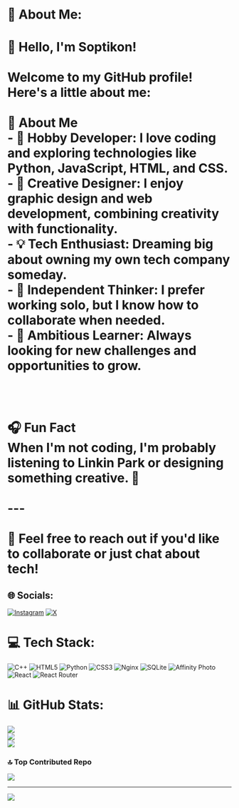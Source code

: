 # 💫 About Me:
# 👋 Hello, I'm Soptikon!  <br><br>Welcome to my GitHub profile! Here's a little about me:  <br><br> 🚀 About Me  <br>- 🔧 **Hobby Developer**: I love coding and exploring technologies like **Python**, **JavaScript**, **HTML**, and **CSS**.  <br>- 🎨 **Creative Designer**: I enjoy graphic design and web development, combining creativity with functionality.  <br>- 💡 **Tech Enthusiast**: Dreaming big about owning my own tech company someday.  <br>- 🤖 **Independent Thinker**: I prefer working solo, but I know how to collaborate when needed.  <br>- 🎯 **Ambitious Learner**: Always looking for new challenges and opportunities to grow.  <br><br><br><br> 🎧 Fun Fact  <br>When I'm not coding, I'm probably listening to Linkin Park or designing something creative. 🎵  <br><br>---<br><br>💬 Feel free to reach out if you'd like to collaborate or just chat about tech!  


## 🌐 Socials:
[![Instagram](https://img.shields.io/badge/Instagram-%23E4405F.svg?logo=Instagram&logoColor=white)](https://instagram.com/soptikon) [![X](https://img.shields.io/badge/X-black.svg?logo=X&logoColor=white)](https://x.com/soptikon) 

# 💻 Tech Stack:
![C++](https://img.shields.io/badge/c++-%2300599C.svg?style=for-the-badge&logo=c%2B%2B&logoColor=white) ![HTML5](https://img.shields.io/badge/html5-%23E34F26.svg?style=for-the-badge&logo=html5&logoColor=white) ![Python](https://img.shields.io/badge/python-3670A0?style=for-the-badge&logo=python&logoColor=ffdd54) ![CSS3](https://img.shields.io/badge/css3-%231572B6.svg?style=for-the-badge&logo=css3&logoColor=white) ![Nginx](https://img.shields.io/badge/nginx-%23009639.svg?style=for-the-badge&logo=nginx&logoColor=white) ![SQLite](https://img.shields.io/badge/sqlite-%2307405e.svg?style=for-the-badge&logo=sqlite&logoColor=white) ![Affinity Photo](https://img.shields.io/badge/affinityphoto-%237E4DD2.svg?style=for-the-badge&logo=affinity-photo&logoColor=white) ![React](https://img.shields.io/badge/react-%2320232a.svg?style=for-the-badge&logo=react&logoColor=%2361DAFB) ![React Router](https://img.shields.io/badge/React_Router-CA4245?style=for-the-badge&logo=react-router&logoColor=white)
# 📊 GitHub Stats:
![](https://github-readme-stats.vercel.app/api?username=soptikon&theme=dark&hide_border=false&include_all_commits=false&count_private=false)<br/>
![](https://github-readme-streak-stats.herokuapp.com/?user=soptikon&theme=dark&hide_border=false)<br/>
![](https://github-readme-stats.vercel.app/api/top-langs/?username=soptikon&theme=dark&hide_border=false&include_all_commits=false&count_private=false&layout=compact)

### 🔝 Top Contributed Repo
![](https://github-contributor-stats.vercel.app/api?username=soptikon&limit=5&theme=dark&combine_all_yearly_contributions=true)

---
[![](https://visitcount.itsvg.in/api?id=soptikon&icon=0&color=1)](https://visitcount.itsvg.in)
